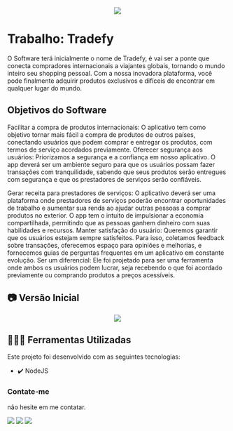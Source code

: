 <div align="center">
<img src="http://img.shields.io/static/v1?label=STATUS&message=ANDAMENTO&color=GREEN&style=for-the-badge"/>
</div>

# Trabalho: Tradefy

O Software terá inicialmente o nome de Tradefy, é vai ser a ponte que conecta compradores internacionais a viajantes globais, tornando o mundo inteiro seu shopping pessoal. Com a nossa inovadora plataforma, você pode finalmente adquirir produtos exclusivos e difíceis de encontrar em qualquer lugar do mundo.

## Objetivos do Software

Facilitar a compra de produtos internacionais: O aplicativo tem como objetivo tornar mais fácil a compra de produtos de outros países, conectando usuários que podem comprar e entregar os produtos, com termos de serviço acordados previamente.
Oferecer segurança aos usuários: Priorizamos a segurança e a confiança em nosso aplicativo. O app deverá ser um ambiente seguro para que os usuários possam fazer transações com tranquilidade, sabendo que seus produtos serão entregues com segurança e que os prestadores de serviços serão confiáveis.

Gerar receita para prestadores de serviços: O aplicativo deverá ser uma plataforma onde prestadores de serviços poderão encontrar oportunidades de trabalho e aumentar sua renda ao ajudar outras pessoas a comprar produtos no exterior. O app tem o intuito de impulsionar a economia compartilhada, permitindo que as pessoas ganhem dinheiro com suas habilidades e recursos.
Manter satisfação do usuário: Queremos garantir que os usuários estejam sempre satisfeitos. Para isso, coletamos feedback sobre transações, oferecemos espaço para opiniões e melhorias, e fornecemos guias de perguntas frequentes em um aplicativo em constante evolução.
Ser um diferencial: Ele foi projetado para ser uma ferramenta onde ambos os usuários podem lucrar, seja recebendo o que foi acordado previamente ou comprando produtos a preços acessíveis.

## 📷 Versão Inicial

<div align="center" >
 <img src="https://github.com/EoLima/Projeto_EngenhariaDeSofware/assets/123023440/c0b4a751-5d68-4eac-b373-659249e9f735">
</div>

## 🧑🏾‍💻 Ferramentas Utilizadas

Este projeto foi desenvolvido com as seguintes tecnologias:

- ✔️ NodeJS

### Contate-me

não hesite em me contatar.

<div>
  <a href="https://instagram.com/lucasl.ima" target="_blank"><img src="https://img.shields.io/badge/-Instagram-%23E4405F?style=for-the-badge&logo=instagram&logoColor=white" target="_blank"></a>
  <a href = "mailto:lucasanjosdiscente@gmail.com"><img src="https://img.shields.io/badge/Gmail-D14836?style=for-the-badge&logo=gmail&logoColor=white" target="_blank"></a>
  <a href="https://linkedin.com/in/lucasl1ima" target="_blank"><img src="https://img.shields.io/badge/-LinkedIn-%230077B5?style=for-the-badge&logo=linkedin&logoColor=white" target="_blank"></a>
</div>

